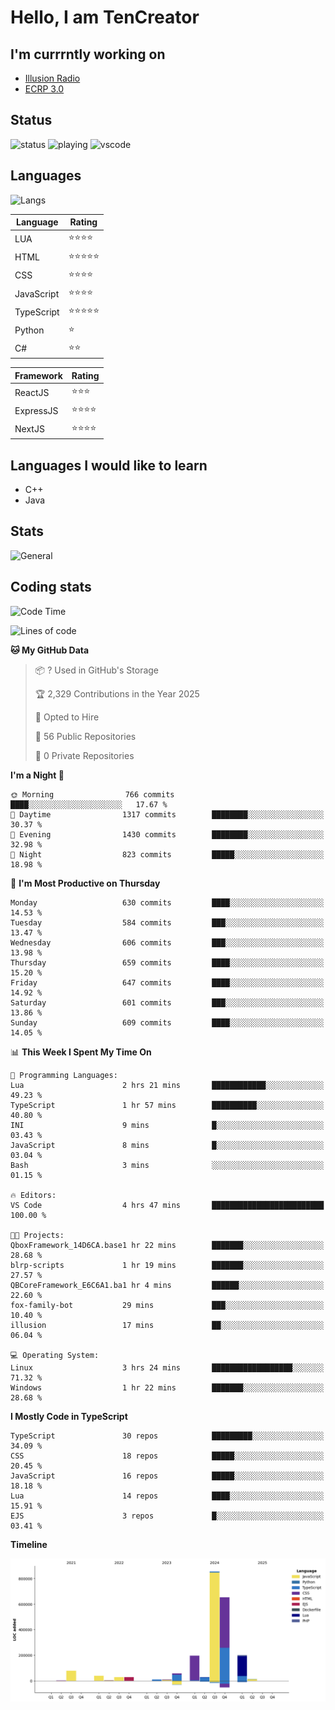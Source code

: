 # Hello, I am TenCreator

## I'm currrntly working on
- [Illusion Radio](https://illusionradio.co.uk/)
- [ECRP 3.0](http://github.com/Emerald-Coast-Roleplay/)

## Status
![status](https://api.statusbadges.me/badge/status/518334475038359555?simple=true&style=for-the-badge)
![playing](https://api.statusbadges.me/badge/playing/518334475038359555?style=for-the-badge)
![vscode](https://api.statusbadges.me/badge/vscode/518334475038359555?style=for-the-badge)

## Languages
![Langs](https://github-readme-stats.vercel.app/api/top-langs/?username=tencreator&layout=compact&theme=radical)


|Language|Rating|
|--------|------|
|LUA|⭐️⭐️⭐️⭐️|
|HTML|⭐️⭐️⭐️⭐️⭐️|
|CSS|⭐️⭐️⭐️⭐️|
|JavaScript|⭐️⭐️⭐️⭐️|
|TypeScript|⭐️⭐️⭐️⭐️⭐️|
|Python|⭐️|
|C#|⭐️⭐️ |

|Framework|Rating|
|--------|------|
|ReactJS|⭐️⭐️⭐|
|ExpressJS|⭐️⭐️⭐️⭐️|
|NextJS|⭐️⭐️⭐⭐️|

## Languages I would like to learn
- C++
- Java

## Stats
![General](https://github-readme-stats.vercel.app/api?username=tencreator&show_icons=true&theme=radical)

## Coding stats

<!--START_SECTION:waka-->
![Code Time](http://img.shields.io/badge/Code%20Time-541%20hrs%2013%20mins-blue)

![Lines of code](https://img.shields.io/badge/From%20Hello%20World%20I%27ve%20Written-2.2%20million%20lines%20of%20code-blue)

**🐱 My GitHub Data** 

> 📦 ? Used in GitHub's Storage 
 > 
> 🏆 2,329 Contributions in the Year 2025
 > 
> 💼 Opted to Hire
 > 
> 📜 56 Public Repositories 
 > 
> 🔑 0 Private Repositories 
 > 
**I'm a Night 🦉** 

```text
🌞 Morning                766 commits         ████░░░░░░░░░░░░░░░░░░░░░   17.67 % 
🌆 Daytime                1317 commits        ████████░░░░░░░░░░░░░░░░░   30.37 % 
🌃 Evening                1430 commits        ████████░░░░░░░░░░░░░░░░░   32.98 % 
🌙 Night                  823 commits         █████░░░░░░░░░░░░░░░░░░░░   18.98 % 
```
📅 **I'm Most Productive on Thursday** 

```text
Monday                   630 commits         ████░░░░░░░░░░░░░░░░░░░░░   14.53 % 
Tuesday                  584 commits         ███░░░░░░░░░░░░░░░░░░░░░░   13.47 % 
Wednesday                606 commits         ███░░░░░░░░░░░░░░░░░░░░░░   13.98 % 
Thursday                 659 commits         ████░░░░░░░░░░░░░░░░░░░░░   15.20 % 
Friday                   647 commits         ████░░░░░░░░░░░░░░░░░░░░░   14.92 % 
Saturday                 601 commits         ███░░░░░░░░░░░░░░░░░░░░░░   13.86 % 
Sunday                   609 commits         ████░░░░░░░░░░░░░░░░░░░░░   14.05 % 
```


📊 **This Week I Spent My Time On** 

```text
💬 Programming Languages: 
Lua                      2 hrs 21 mins       ████████████░░░░░░░░░░░░░   49.23 % 
TypeScript               1 hr 57 mins        ██████████░░░░░░░░░░░░░░░   40.80 % 
INI                      9 mins              █░░░░░░░░░░░░░░░░░░░░░░░░   03.43 % 
JavaScript               8 mins              █░░░░░░░░░░░░░░░░░░░░░░░░   03.04 % 
Bash                     3 mins              ░░░░░░░░░░░░░░░░░░░░░░░░░   01.15 % 

🔥 Editors: 
VS Code                  4 hrs 47 mins       █████████████████████████   100.00 % 

🐱‍💻 Projects: 
QboxFramework_14D6CA.base1 hr 22 mins        ███████░░░░░░░░░░░░░░░░░░   28.68 % 
blrp-scripts             1 hr 19 mins        ███████░░░░░░░░░░░░░░░░░░   27.57 % 
QBCoreFramework_E6C6A1.ba1 hr 4 mins         ██████░░░░░░░░░░░░░░░░░░░   22.60 % 
fox-family-bot           29 mins             ███░░░░░░░░░░░░░░░░░░░░░░   10.40 % 
illusion                 17 mins             ██░░░░░░░░░░░░░░░░░░░░░░░   06.04 % 

💻 Operating System: 
Linux                    3 hrs 24 mins       ██████████████████░░░░░░░   71.32 % 
Windows                  1 hr 22 mins        ███████░░░░░░░░░░░░░░░░░░   28.68 % 
```

**I Mostly Code in TypeScript** 

```text
TypeScript               30 repos            █████████░░░░░░░░░░░░░░░░   34.09 % 
CSS                      18 repos            █████░░░░░░░░░░░░░░░░░░░░   20.45 % 
JavaScript               16 repos            █████░░░░░░░░░░░░░░░░░░░░   18.18 % 
Lua                      14 repos            ████░░░░░░░░░░░░░░░░░░░░░   15.91 % 
EJS                      3 repos             █░░░░░░░░░░░░░░░░░░░░░░░░   03.41 % 
```



**Timeline**

![Lines of Code chart](https://raw.githubusercontent.com/tencreator/tencreator/main/assets/bar_graph.png)


<!--END_SECTION:waka-->
